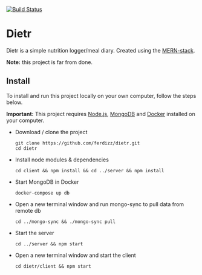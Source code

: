 [![Build Status](https://travis-ci.org/ferdizz/dietr.svg?branch=master)](https://travis-ci.org/ferdizz/dietr)
# Dietr
Dietr is a simple nutrition logger/meal diary. Created using the [MERN-stack](http://mern.io/). 

**Note:** this project is far from done.

## Install

To install and run this project locally on your own computer, follow the steps below.

**Important:** This project requires [Node.js](https://nodejs.org/en/), [MongoDB](https://docs.mongodb.com/manual/installation/#mongodb-community-edition) and [Docker](https://docs.docker.com/compose/install/) installed on your computer. 

- Download / clone the project

    ```
    git clone https://github.com/ferdizz/dietr.git
    cd dietr
    ```
    
- Install node modules & dependencies

    ```
    cd client && npm install && cd ../server && npm install
    ```
    
- Start MongoDB in Docker

    ```
    docker-compose up db
    ```
    
- Open a new terminal window and run mongo-sync to pull data from remote db

    ```
    cd ../mongo-sync && ./mongo-sync pull
    ```

- Start the server

    ```
    cd ../server && npm start
    ```

- Open a new terminal window and start the client

    ```
    cd dietr/client && npm start
    ```

<!---
## Usecases (work in progress)

### Add a recipe (e.g. homemade pizza)
1. Select "Create new recipe"
2. Enter title (and description)
3. Add ingredients:
    1. Select ingredient
    2. Enter amount
4. Add serving sizes:
    1. Choose serving type
    2. Set amount per serving
5. Submit recipe

### Add a food (e.g onion)
1. Select "Add new food"
2. Enter title (and description?)
3. Enter amount of the contained nutrients
4. Add serving sizes (total size required)
5. Submit food

### Add a meal (e.g. a slice of pizza)
1. Search for desired recipe / food
2. (if not found, add new recipe / food)
3. Change time and date (optional)
4. Select serving type
5. Select number of servings eaten
6. Submit meal
--->
